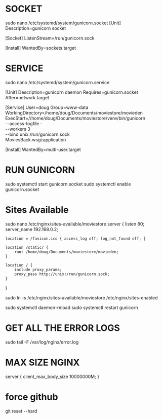 # SOCKET
sudo nano /etc/systemd/system/gunicorn.socket
[Unit]
Description=gunicorn socket

[Socket]
ListenStream=/run/gunicorn.sock

[Install]
WantedBy=sockets.target


# SERVICE
sudo nano /etc/systemd/system/gunicorn.service

[Unit]
Description=gunicorn daemon
Requires=gunicorn.socket
After=network.target

[Service]
User=doug
Group=www-data
WorkingDirectory=/home/doug/Documents/moviestore/movieden
ExecStart=//home/doug/Documents/moviestore/venv/bin/gunicorn \
          --access-logfile - \
          --workers 3 \
          --bind unix:/run/gunicorn.sock \
          MoviesBack.wsgi:application

[Install]
WantedBy=multi-user.target

# RUN GUNICORN
sudo systemctl start gunicorn.socket
sudo systemctl enable gunicorn.socket

# Sites Available
sudo nano /etc/nginx/sites-available/moviestore
server {
    listen 80;
    server_name 192.168.0.2;

    location = /favicon.ico { access_log off; log_not_found off; }

    location /static/ {
        root /home/doug/Documents/moviestore/movieden;
    }

    location / {
        include proxy_params;
        proxy_pass http://unix:/run/gunicorn.sock;
    }
}

sudo ln -s /etc/nginx/sites-available/moviestore /etc/nginx/sites-enabled

sudo systemctl daemon-reload
sudo systemctl restart gunicorn

# GET ALL THE ERROR LOGS
sudo tail -F /var/log/nginx/error.log


# MAX SIZE NGINX
server {
    client_max_body_size 10000000M;
}


# force github
git reset --hard